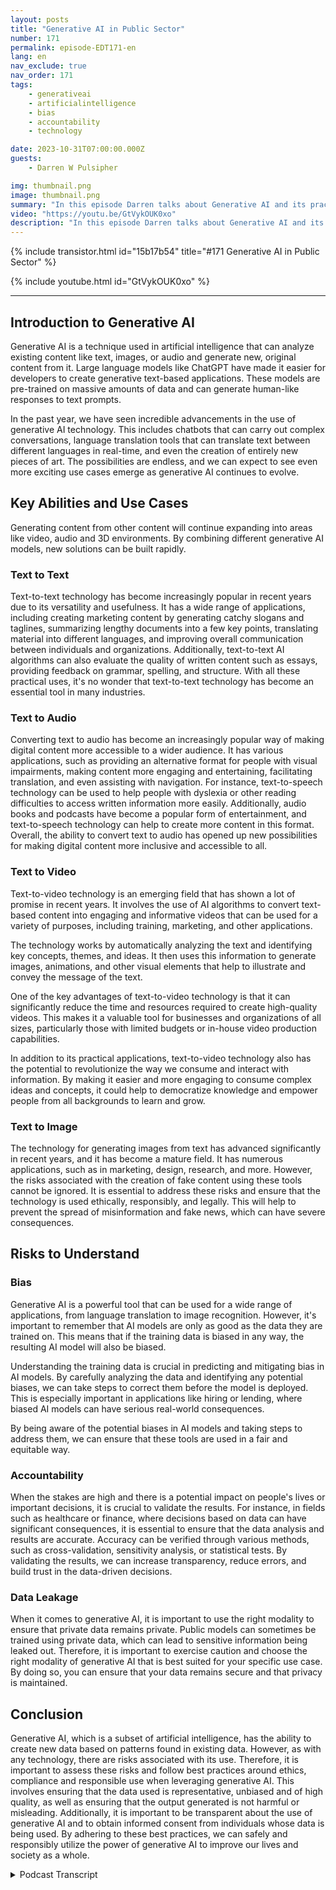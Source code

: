 ```yaml
---
layout: posts
title: "Generative AI in Public Sector"
number: 171
permalink: episode-EDT171-en
lang: en
nav_exclude: true
nav_order: 171
tags:
    - generativeai
    - artificialintelligence
    - bias
    - accountability
    - technology

date: 2023-10-31T07:00:00.000Z
guests:
    - Darren W Pulsipher

img: thumbnail.png
image: thumbnail.png
summary: "In this episode Darren talks about Generative AI and its practice usages. Generative AI is exploding with new capabilities like creating text, images, video and audio. However, there are risks like bias, accountability and data leakage that need to be addressed."
video: "https://youtu.be/GtVykOUK0xo"
description: "In this episode Darren talks about Generative AI and its practice usages. Generative AI is exploding with new capabilities like creating text, images, video and audio. However, there are risks like bias, accountability and data leakage that need to be addressed."
---
```


<div>
{% include transistor.html id="15b17b54" title="#171 Generative AI in Public Sector" %}

{% include youtube.html id="GtVykOUK0xo" %}
</div>

---

## Introduction to Generative AI

Generative AI is a technique used in artificial intelligence that can analyze existing content like text, images, or audio and generate new, original content from it. Large language models like ChatGPT have made it easier for developers to create generative text-based applications. These models are pre-trained on massive amounts of data and can generate human-like responses to text prompts.

In the past year, we have seen incredible advancements in the use of generative AI technology. This includes chatbots that can carry out complex conversations, language translation tools that can translate text between different languages in real-time, and even the creation of entirely new pieces of art. The possibilities are endless, and we can expect to see even more exciting use cases emerge as generative AI continues to evolve.

## Key Abilities and Use Cases

Generating content from other content will continue expanding into areas like video, audio and 3D environments. By combining different generative AI models, new solutions can be built rapidly.

### Text to Text

Text-to-text technology has become increasingly popular in recent years due to its versatility and usefulness. It has a wide range of applications, including creating marketing content by generating catchy slogans and taglines, summarizing lengthy documents into a few key points, translating material into different languages, and improving overall communication between individuals and organizations. Additionally, text-to-text AI algorithms can also evaluate the quality of written content such as essays, providing feedback on grammar, spelling, and structure. With all these practical uses, it's no wonder that text-to-text technology has become an essential tool in many industries.

### Text to Audio

Converting text to audio has become an increasingly popular way of making digital content more accessible to a wider audience. It has various applications, such as providing an alternative format for people with visual impairments, making content more engaging and entertaining, facilitating translation, and even assisting with navigation. For instance, text-to-speech technology can be used to help people with dyslexia or other reading difficulties to access written information more easily. Additionally, audio books and podcasts have become a popular form of entertainment, and text-to-speech technology can help to create more content in this format. Overall, the ability to convert text to audio has opened up new possibilities for making digital content more inclusive and accessible to all.

### Text to Video

Text-to-video technology is an emerging field that has shown a lot of promise in recent years. It involves the use of AI algorithms to convert text-based content into engaging and informative videos that can be used for a variety of purposes, including training, marketing, and other applications.

The technology works by automatically analyzing the text and identifying key concepts, themes, and ideas. It then uses this information to generate images, animations, and other visual elements that help to illustrate and convey the message of the text.

One of the key advantages of text-to-video technology is that it can significantly reduce the time and resources required to create high-quality videos. This makes it a valuable tool for businesses and organizations of all sizes, particularly those with limited budgets or in-house video production capabilities.

In addition to its practical applications, text-to-video technology also has the potential to revolutionize the way we consume and interact with information. By making it easier and more engaging to consume complex ideas and concepts, it could help to democratize knowledge and empower people from all backgrounds to learn and grow.

### Text to Image

The technology for generating images from text has advanced significantly in recent years, and it has become a mature field. It has numerous applications, such as in marketing, design, research, and more. However, the risks associated with the creation of fake content using these tools cannot be ignored. It is essential to address these risks and ensure that the technology is used ethically, responsibly, and legally. This will help to prevent the spread of misinformation and fake news, which can have severe consequences.

## Risks to Understand

### Bias

Generative AI is a powerful tool that can be used for a wide range of applications, from language translation to image recognition. However, it's important to remember that AI models are only as good as the data they are trained on. This means that if the training data is biased in any way, the resulting AI model will also be biased.

Understanding the training data is crucial in predicting and mitigating bias in AI models. By carefully analyzing the data and identifying any potential biases, we can take steps to correct them before the model is deployed. This is especially important in applications like hiring or lending, where biased AI models can have serious real-world consequences.

By being aware of the potential biases in AI models and taking steps to address them, we can ensure that these tools are used in a fair and equitable way.

### Accountability

When the stakes are high and there is a potential impact on people's lives or important decisions, it is crucial to validate the results. For instance, in fields such as healthcare or finance, where decisions based on data can have significant consequences, it is essential to ensure that the data analysis and results are accurate. Accuracy can be verified through various methods, such as cross-validation, sensitivity analysis, or statistical tests. By validating the results, we can increase transparency, reduce errors, and build trust in the data-driven decisions.

### Data Leakage

When it comes to generative AI, it is important to use the right modality to ensure that private data remains private. Public models can sometimes be trained using private data, which can lead to sensitive information being leaked out. Therefore, it is important to exercise caution and choose the right modality of generative AI that is best suited for your specific use case. By doing so, you can ensure that your data remains secure and that privacy is maintained.

## Conclusion

Generative AI, which is a subset of artificial intelligence, has the ability to create new data based on patterns found in existing data. However, as with any technology, there are risks associated with its use. Therefore, it is important to assess these risks and follow best practices around ethics, compliance and responsible use when leveraging generative AI. This involves ensuring that the data used is representative, unbiased and of high quality, as well as ensuring that the output generated is not harmful or misleading. Additionally, it is important to be transparent about the use of generative AI and to obtain informed consent from individuals whose data is being used. By adhering to these best practices, we can safely and responsibly utilize the power of generative AI to improve our lives and society as a whole.



<details>
<summary> Podcast Transcript </summary>

<p></p>

</details>

